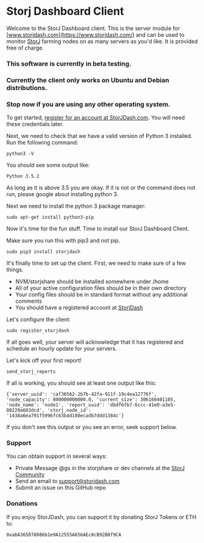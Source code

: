 # Storj Dashboard Client
Welcome to the StorJ Dashboard client.  This is the server module for [www.storjdash.com](https://www.storjdash.com/) and can be used to monitor [StorJ](https://storj.io) farming nodes on as many servers as you'd like.  It is provided free of charge.

### This software is currently in beta testing.

### Currently the client only works on Ubuntu and Debian distributions.

### Stop now if you are using any other operating system.

To get started, [register for an account at StorJDash.com](https://www.storjdash.com/register/).  You will need these credentials later.

Next, we need to check that we have a valid version of Python 3 installed.  Run the following command:

```
python3 -V
```

You should see some output like:

```
Python 3.5.2
```

As long as it is above 3.5 you are okay.  If it is not or the command does not run, please google about installing python 3.

Next we need to install the python 3 package manager:

```
sudo apt-get install python3-pip
```

Now it's time for the fun stuff.  Time to install our StorJ Dashboard Client.

Make sure you run this with pip3 and not pip.

```
sudo pip3 install storjdash
```
It's finally time to set up the client.  First, we need to make sure of a few things.

* NVM/storjshare should be installed somewhere under /home
* All of your active configuration files should be in their own directory
* Your config files should be in standard format without any additional comments
* You should have a registered account at [StorjDash](https://www.storjdash.com/)

Let's configure the client:

```
sudo register_storjdash
```

If all goes well, your server will acknowledge that it has registered and schedule an hourly update for your servers.

Let's kick off your first report!

```
send_storj_reports
```
If all is working, you should see at least one output like this:
```
{'server_uuid': 'caf36562-2b7b-42fa-911f-19c4ea12776f', 'node_capacity': 800000000000.0, 'current_size': 306160401105, 'node_name': 'node1', 'report_uuid': 'dbdf6fb7-6ccc-41e0-a3e5-08229a603dcd', 'storj_node_id': '1438a6ea791f5996fc63b4d180ecadb7ddd1384c'}
```
If you don't see this output or you see an error, seek support below.

### Support

You can obtain support in several ways:

* Private Message @gs in the storjshare or dev channels at the [StorJ Community](https://community.storj.io/)
* Send an email to [support@storjdash.com](mailto:support@storjdash.com)
* Submit an issue on this GitHub repo

### Donations

If you enjoy StorJDash, you can support it by donating StorJ Tokens or ETH to:

```
0xabA365D78086b1e9A12555A656AEc0cB92B8f9CA
```
